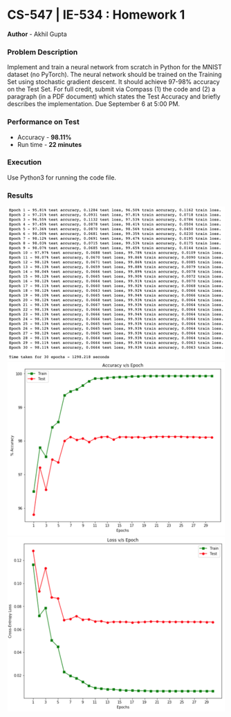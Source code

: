 # CS-547 | IE-534 : Homework 1

**Author** - Akhil Gupta

### Problem Description
Implement and train a neural network from scratch in Python for the MNIST dataset (no PyTorch). The neural network should be trained on the Training Set using stochastic gradient descent. It should achieve 97-98% accuracy on the Test Set. For full credit, submit via Compass (1) the code and (2) a paragraph (in a PDF document) which states the Test Accuracy and briefly describes the implementation. Due September 6 at 5:00 PM.

### Performance on Test
- Accuracy - <b>98.11%</b>
- Run time - <b>22 minutes</b>

### Execution
Use Python3 for running the code file.

### Results
![Summary](images/Model_Summary.png)
![IAccuracy_Curve](images/Accuracy.png)
![Loss_Curve](images/Loss.png)
